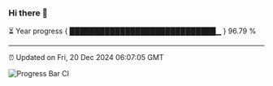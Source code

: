### Hi there 👋

⏳ Year progress { █████████████████████████████▁ } 96.79 %

---

⏰ Updated on Fri, 20 Dec 2024 06:07:05 GMT

![Progress Bar CI](https://github.com/liununu/liununu/workflows/Progress%20Bar%20CI/badge.svg)
